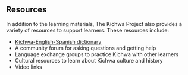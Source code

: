 ## Resources
In addition to the learning materials, The Kichwa Project also provides a variety of resources to support learners. These resources include:

- [Kichwa-English-Spanish dictionary](https://kuscholarworks.ku.edu/bitstream/handle/1808/25707/Kichwa%20Dictionary%202nd%20edition.pdf) 
- A community forum for asking questions and getting help
- Language exchange groups to practice Kichwa with other learners
- Cultural resources to learn about Kichwa culture and history
- Video links

